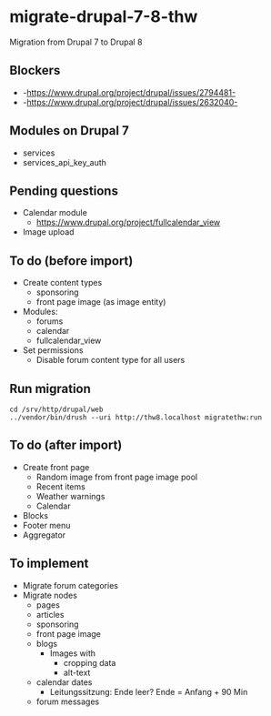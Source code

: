 # migrate-drupal-7-8-thw
Migration from Drupal 7 to Drupal 8

## Blockers

* -https://www.drupal.org/project/drupal/issues/2794481-
* -https://www.drupal.org/project/drupal/issues/2632040-

## Modules on Drupal 7

* services
* services_api_key_auth

## Pending questions

* Calendar module
  * https://www.drupal.org/project/fullcalendar_view
* Image upload

## To do (before import)

* Create content types
  * sponsoring
  * front page image (as image entity)
* Modules:
    * forums
    * calendar
    * fullcalendar_view
* Set permissions
  * Disable forum content type for all users

## Run migration

    cd /srv/http/drupal/web
    ../vendor/bin/drush --uri http://thw8.localhost migratethw:run

## To do (after import)

* Create front page
  * Random image from front page image pool
  * Recent items
  * Weather warnings
  * Calendar
* Blocks
* Footer menu
* Aggregator

## To implement

* Migrate forum categories
* Migrate nodes
  * pages
  * articles
  * sponsoring
  * front page image
  * blogs
    * Images with
      * cropping data
      * alt-text
  * calendar dates
    * Leitungssitzung: Ende leer? Ende = Anfang + 90 Min
  * forum messages
